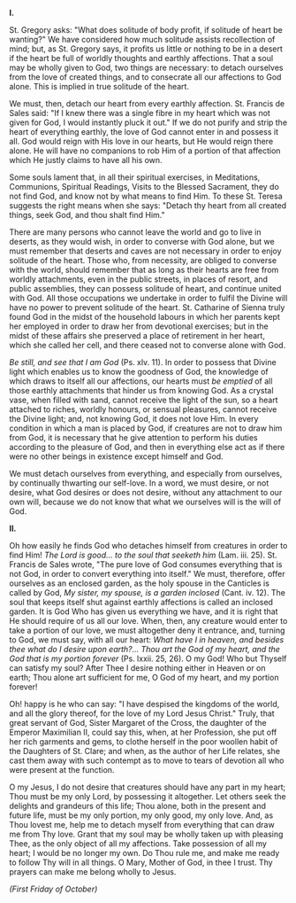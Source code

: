 
**I\.**

St. Gregory asks: \"What does solitude of body profit, if solitude of heart be wanting?\" We have considered how much solitude assists recollection of mind; but, as St. Gregory says, it profits us little or nothing to be in a desert if the heart be full of worldly thoughts and earthly affections. That a soul may be wholly given to God, two things are necessary: to detach ourselves from the love of created things, and to consecrate all our affections to God alone. This is implied in true solitude of the heart.

We must, then, detach our heart from every earthly affection. St. Francis de Sales said: \"If I knew there was a single fibre in my heart which was not given for God, I would instantly pluck it out.\" If we do not purify and strip the heart of everything earthly, the love of God cannot enter in and possess it all. God would reign with His love in our hearts, but He would reign there alone. He will have no companions to rob Him of a portion of that affection which He justly claims to have all his own.

Some souls lament that, in all their spiritual exercises, in Meditations, Communions, Spiritual Readings, Visits to the Blessed Sacrament, they do not find God, and know not by what means to find Him. To these St. Teresa suggests the right means when she says: \"Detach thy heart from all created things, seek God, and thou shalt find Him.\"

There are many persons who cannot leave the world and go to live in deserts, as they would wish, in order to converse with God alone, but we must remember that deserts and caves are not necessary in order to enjoy solitude of the heart. Those who, from necessity, are obliged to converse with the world, should remember that as long as their hearts are free from worldly attachments, even in the public streets, in places of resort, and public assemblies, they can possess solitude of heart, and continue united with God. All those occupations we undertake in order to fulfil the Divine will have no power to prevent solitude of the heart. St. Catharine of Sienna truly found God in the midst of the household labours in which her parents kept her employed in order to draw her from devotional exercises; but in the midst of these affairs she preserved a place of retirement in her heart, which she called her cell, and there ceased not to converse alone with God.

*Be still, and see that I am God* (Ps. xlv. 11). In order to possess that Divine light which enables us to know the goodness of God, the knowledge of which draws to itself all our affections, our hearts must *be emptied* of all those earthly attachments that hinder us from knowing God. As a crystal vase, when filled with sand, cannot receive the light of the sun, so a heart attached to riches, worldly honours, or sensual pleasures, cannot receive the Divine light; and, not knowing God, it does not love Him. In every condition in which a man is placed by God, if creatures are not to draw him from God, it is necessary that he give attention to perform his duties according to the pleasure of God, and then in everything else act as if there were no other beings in existence except himself and God.

We must detach ourselves from everything, and especially from ourselves, by continually thwarting our self-love. In a word, we must desire, or not desire, what God desires or does not desire, without any attachment to our own will, because we do not know that what we ourselves will is the will of God.

**II\.**

Oh how easily he finds God who detaches himself from creatures in order to find Him! *The Lord is good... to the soul that seeketh him* (Lam. iii. 25). St. Francis de Sales wrote, \"The pure love of God consumes everything that is not God, in order to convert everything into itself.\" We must, therefore, offer ourselves as an enclosed garden, as the holy spouse in the Canticles is called by God, *My sister, my spouse, is a garden inclosed* (Cant. iv. 12). The soul that keeps itself shut against earthly affections is called an inclosed garden. It is God Who has given us everything we have, and it is right that He should require of us all our love. When, then, any creature would enter to take a portion of our love, we must altogether deny it entrance, and, turning to God, we must say, with all our heart: *What have I in heaven, and besides thee what do I desire upon earth?... Thou art the God of my heart, and the God that is my portion forever* (Ps. lxxii. 25, 26). O my God! Who but Thyself can satisfy my soul? After Thee I desire nothing either in Heaven or on earth; Thou alone art sufficient for me, O God of my heart, and my portion forever!

Oh! happy is he who can say: \"I have despised the kingdoms of the world, and all the glory thereof, for the love of my Lord Jesus Christ.\" Truly, that great servant of God, Sister Margaret of the Cross, the daughter of the Emperor Maximilian II, could say this, when, at her Profession, she put off her rich garments and gems, to clothe herself in the poor woollen habit of the Daughters of St. Clare; and when, as the author of her Life relates, she cast them away with such contempt as to move to tears of devotion all who were present at the function.

O my Jesus, I do not desire that creatures should have any part in my heart; Thou must be my only Lord, by possessing it altogether. Let others seek the delights and grandeurs of this life; Thou alone, both in the present and future life, must be my only portion, my only good, my only love. And, as Thou lovest me, help me to detach myself from everything that can draw me from Thy love. Grant that my soul may be wholly taken up with pleasing Thee, as the only object of all my affections. Take possession of all my heart; I would be no longer my own. Do Thou rule me, and make me ready to follow Thy will in all things. O Mary, Mother of God, in thee I trust. Thy prayers can make me belong wholly to Jesus.

*(First Friday of October)*

